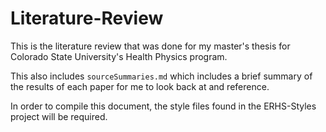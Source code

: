 # Literature-Review

This is the literature review that was done for my master's thesis for Colorado State University's Health Physics program.

This also includes `sourceSummaries.md` which includes a brief summary of the results of each paper for me to look back at and reference.

In order to compile this document, the style files found in the ERHS-Styles project will be required.